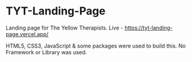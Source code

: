 # TYT-Landing-Page

Landing page for The Yellow Therapists.
Live - https://tyt-landing-page.vercel.app/

HTML5, CSS3, JavaScript & some packages were used to build this. No Framework or Library was used.
